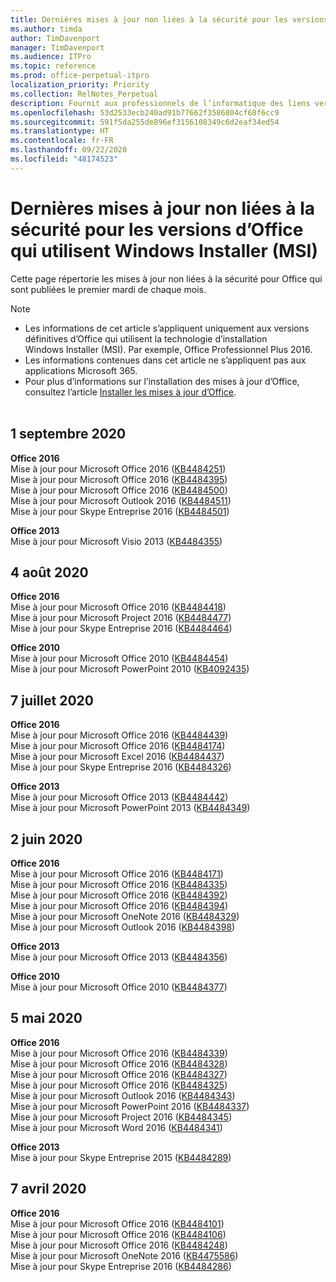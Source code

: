 ```yaml
---
title: Dernières mises à jour non liées à la sécurité pour les versions d’Office qui utilisent Windows Installer (MSI)
ms.author: timda
author: TimDavenport
manager: TimDavenport
ms.audience: ITPro
ms.topic: reference
ms.prod: office-perpetual-itpro
localization_priority: Priority
ms.collection: RelNotes_Perpetual
description: Fournit aux professionnels de l’informatique des liens vers les dernières informations sur les mises à jour non liées à la sécurité pour les versions définitives d’Office 2016, Office 2013 et Office 2010
ms.openlocfilehash: 53d2533ecb240ad91b77662f3586804cf68f6cc9
ms.sourcegitcommit: 591f5da255de896ef3156108349c6d2eaf34ed54
ms.translationtype: HT
ms.contentlocale: fr-FR
ms.lasthandoff: 09/22/2020
ms.locfileid: "48174523"
---
```

# <a name="latest-non-security-updates-for-versions-of-office-that-use-windows-installer-msi"></a>Dernières mises à jour non liées à la sécurité pour les versions d’Office qui utilisent Windows Installer (MSI)

Cette page répertorie les mises à jour non liées à la sécurité pour Office qui sont publiées le premier mardi de chaque mois.

> [!NOTE]
> - Les informations de cet article s’appliquent uniquement aux versions définitives d’Office qui utilisent la technologie d’installation Windows Installer (MSI). Par exemple, Office Professionnel Plus 2016.
> - Les informations contenues dans cet article ne s’appliquent pas aux applications Microsoft 365.
> - Pour plus d’informations sur l’installation des mises à jour d’Office, consultez l’article [Installer les mises à jour d’Office](https://support.office.com/article/2ab296f3-7f03-43a2-8e50-46de917611c5).
<br/><br/>

## <a name="september-1-2020"></a>1 septembre 2020
**Office 2016**<br/>
Mise à jour pour Microsoft Office 2016 ([KB4484251](https://support.microsoft.com/help/4484251))<br/>
Mise à jour pour Microsoft Office 2016 ([KB4484395](https://support.microsoft.com/help/4484395))<br/> Mise à jour pour Microsoft Office 2016 ([KB4484500](https://support.microsoft.com/help/4484500)) <br/>
Mise à jour pour Microsoft Outlook 2016 ([KB4484511](https://support.microsoft.com/help/4484511)) <br/>
Mise à jour pour Skype Entreprise 2016 ([KB4484501](https://support.microsoft.com/help/4484501)) <br/>

**Office 2013**<br/>
Mise à jour pour Microsoft Visio 2013 ([KB4484355](https://support.microsoft.com/help/4484355))<br/>

## <a name="august-4-2020"></a>4 août 2020

**Office 2016**<br/>
Mise à jour pour Microsoft Office 2016 ([KB4484418](https://support.microsoft.com/help/4484418))<br/> Mise à jour pour Microsoft Project 2016 ([KB4484477](https://support.microsoft.com/help/4484477))<br/>
Mise à jour pour Skype Entreprise 2016 ([KB4484464](https://support.microsoft.com/help/4484464))<br/> 

**Office 2010**<br/>
Mise à jour pour Microsoft Office 2010 ([KB4484454](https://support.microsoft.com/help/4484454))<br/> Mise à jour pour Microsoft PowerPoint 2010 ([KB4092435](https://support.microsoft.com/help/4092435))<br/> 

## <a name="july-7-2020"></a>7 juillet 2020

**Office 2016**<br/>
Mise à jour pour Microsoft Office 2016 ([KB4484439](https://support.microsoft.com/help/4484439))<br/> Mise à jour pour Microsoft Office 2016 ([KB4484174](https://support.microsoft.com/help/4484174))<br/> Mise à jour pour Microsoft Excel 2016 ([KB4484437](https://support.microsoft.com/help/4484437))<br/>
Mise à jour pour Skype Entreprise 2016 ([KB4484326](https://support.microsoft.com/help/4484326))<br/> 

**Office 2013**<br/>
Mise à jour pour Microsoft Office 2013 ([KB4484442](https://support.microsoft.com/help/4484442))<br/> Mise à jour pour Microsoft PowerPoint 2013 ([KB4484349](https://support.microsoft.com/help/4484349))<br/> 


## <a name="june-2-2020"></a>2 juin 2020

**Office 2016**<br/>
Mise à jour pour Microsoft Office 2016 ([KB4484171](https://support.microsoft.com/help/4484171))<br/> Mise à jour pour Microsoft Office 2016 ([KB4484335](https://support.microsoft.com/help/4484335))<br/> Mise à jour pour Microsoft Office 2016 ([KB4484392](https://support.microsoft.com/help/4484392))<br/> Mise à jour pour Microsoft Office 2016 ([KB4484394](https://support.microsoft.com/help/4484394))<br/> Mise à jour pour Microsoft OneNote 2016 ([KB4484329](https://support.microsoft.com/help/4484329))<br/>
Mise à jour pour Microsoft Outlook 2016 ([KB4484398](https://support.microsoft.com/help/4484398))<br/> 

**Office 2013**<br/>
Mise à jour pour Microsoft Office 2013 ([KB4484356](https://support.microsoft.com/help/4484356))<br/> 

**Office 2010**<br/>
Mise à jour pour Microsoft Office 2010 ([KB4484377](https://support.microsoft.com/help/4484377))<br/> 


## <a name="may-5-2020"></a>5 mai 2020

**Office 2016**<br/>
Mise à jour pour Microsoft Office 2016 ([KB4484339](https://support.microsoft.com/help/4484339))<br/> Mise à jour pour Microsoft Office 2016 ([KB4484328](https://support.microsoft.com/help/4484328))<br/> Mise à jour pour Microsoft Office 2016 ([KB4484327](https://support.microsoft.com/help/4484327))<br/> Mise à jour pour Microsoft Office 2016 ([KB4484325](https://support.microsoft.com/help/4484325))<br/> Mise à jour pour Microsoft Outlook 2016 ([KB4484343](https://support.microsoft.com/help/4484343))<br/> Mise à jour pour Microsoft PowerPoint 2016 ([KB4484337](https://support.microsoft.com/help/4484337))<br/> Mise à jour pour Microsoft Project 2016 ([KB4484345](https://support.microsoft.com/help/4484345))<br/> Mise à jour pour Microsoft Word 2016 ([KB4484341](https://support.microsoft.com/help/4484341))<br/> 


**Office 2013**<br/>
Mise à jour pour Skype Entreprise 2015 ([KB4484289](https://support.microsoft.com/help/4484289))<br/>

## <a name="april-7-2020"></a>7 avril 2020

**Office 2016**<br/>
Mise à jour pour Microsoft Office 2016 ([KB4484101](https://support.microsoft.com/help/4484101))<br/>
Mise à jour pour Microsoft Office 2016 ([KB4484106](https://support.microsoft.com/help/4484106))<br/>
Mise à jour pour Microsoft Office 2016 ([KB4484248](https://support.microsoft.com/help/4484248))<br/>
Mise à jour pour Microsoft OneNote 2016 ([KB4475586](https://support.microsoft.com/help/4475586))<br/>
Mise à jour pour Skype Entreprise 2016 ([KB4484286](https://support.microsoft.com/help/4484286)) <br/>

<br/>

 
